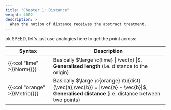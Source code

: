 ```yaml
---
title: "Chapter 1: Distance"
weight: 4002
description: >
  When the notion of distance receives the abstract treatment.
---
```


ok SPEED, let's just use analogies here to get the point across:

| Syntax      | Description |
| ----------- | ----------- |
| {{<col "lime" >}}Norm{{</col>}}      | Basically $\large \c{lime} \| \vec{x} \|$, **Generalised length** (i.e. distance to the origin)      |
| {{<col "orange" >}}Metric{{</col>}}     | Basically $\large \c{orange} \tu{dist}(\vec{a},\vec{b}) = \|\vec{a} - \vec{b}\|$, **Generalised distance** (i.e. distance between two points) |

